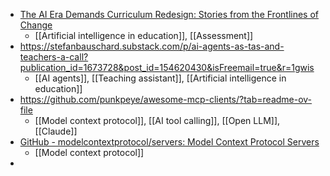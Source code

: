 - [The AI Era Demands Curriculum Redesign: Stories from the Frontlines of Change](https://mikekentz.substack.com/p/the-ai-era-demands-curriculum-redesign)
	- [[Artificial intelligence in education]], [[Assessment]]
- https://stefanbauschard.substack.com/p/ai-agents-as-tas-and-teachers-a-call?publication_id=1673728&post_id=154620430&isFreemail=true&r=1gwis
	- [[AI agents]], [[Teaching assistant]], [[Artificial intelligence in education]]
- https://github.com/punkpeye/awesome-mcp-clients/?tab=readme-ov-file
	- [[Model context protocol]], [[AI tool calling]], [[Open LLM]], [[Claude]]
- [GitHub - modelcontextprotocol/servers: Model Context Protocol Servers](https://github.com/modelcontextprotocol/servers)
	- [[Model context protocol]]
-